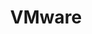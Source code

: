---
title: "VMware"
linkTitle: "VMware"
weight: 6
description: >-
  The guides in this section provide end-to-end deployment of new Windows or Linux servers in VMware and onboarding to Azure with Azure Arc using Terraform.
---
